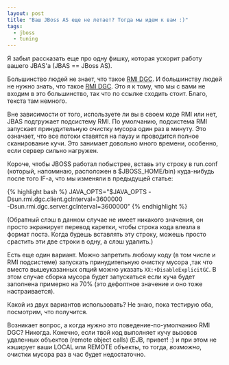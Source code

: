 ```yaml
---
layout: post
title: "Ваш JBoss AS еще не летает? Тогда мы идем к вам :)"
tags:
  - jboss
  - tuning
---
```


Я забыл рассказать еще про одну фишку, которая ускорит работу вашего JBAS'a (JBAS == JBoss AS).

Большинство людей не знает, что такое [RMI DGC](http://java.sun.com/j2se/1.4.2/docs/api/java/rmi/dgc/package-summary.html). И большинству людей не нужно знать, что такое [RMI DGC](http://java.sun.com/j2se/1.4.2/docs/api/java/rmi/dgc/package-summary.html). Это я к тому, что мы с вами не входим в это большинство, так что по ссылке сходить стоит. Благо, текста там немного. 

Вне зависимости от того, используете ли вы в своем коде RMI или нет, JBAS подгружает подсистему RMI. По умолчанию, подсистема RMI запускает принудительную очистку мусора один раз в минуту. Это означает, что все потоки ставятся на паузу и проводится полное сканирование кучи. Это занимает довольно много времени, особенно, если сервер сильно  нагружен. 

Короче, чтобы JBOSS работал побыстрее, вставь эту строку в run.conf (который, напоминаю, расположен в $JBOSS_HOME/bin) куда-нибудь после того IF-a, что мы изменяли в предыдущей статье:

{% highlight bash %}
JAVA_OPTS="$JAVA_OPTS -Dsun.rmi.dgc.client.gcInterval=3600000 \
-Dsun.rmi.dgc.server.gcInterval=3600000"
{% endhighlight %}

(Обратный слэш  в данном случае не имеет никакого значения, он просто экранирует перевод каретки, чтобы строка кода влезла в формат поста. Когда будешь вставлять эту строку, можешь просто срастить эти две строки в одну, а слэш удалить.)

<p>Есть еще один вариант. Можно запретить любому коду (в том числе и RMI подсистеме) запускать принудительную очистку мусора ,так что вместо вышеуказанных опций можно указать <code>XX:+DisableExplicitGC</code>. В этом случае сборка мусора будет запускаться если куча будет заполнена примерно на 70% (это дефолтное значение и оно тоже настраивается).</p>

Какой из двух вариантов использовать? Не знаю, пока тестирую оба, посмотрим, что получится. 

Возникает вопрос, а когда нужно это поведение-по-умолчанию RMI DGC? Никогда. Конечно, если твой код выполняет кучу вызовов удаленных объектов (remote object calls) (EJB, привет! :) и при этом не кэширует ваши LOCAL или REMOTE объекты, то тогда, _возможно_, очистки мусора раз в час будет недостаточно. 

